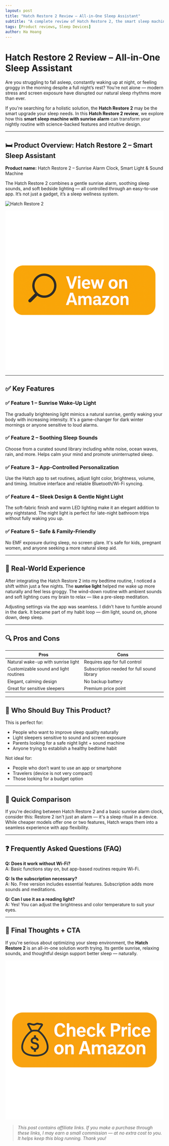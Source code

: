 ```yaml
---
layout: post
title: "Hatch Restore 2 Review – All-in-One Sleep Assistant"
subtitle: "A complete review of Hatch Restore 2, the smart sleep machine with sunrise alarm that’s redefining bedtime routines."
tags: [Product reviews, Sleep Devices]
author: Ha Hoang
---
```


# Hatch Restore 2 Review – All-in-One Sleep Assistant

Are you struggling to fall asleep, constantly waking up at night, or feeling groggy in the morning despite a full night’s rest? You're not alone — modern stress and screen exposure have disrupted our natural sleep rhythms more than ever.

If you're searching for a holistic solution, the **Hatch Restore 2** may be the smart upgrade your sleep needs. In this **Hatch Restore 2 review**, we explore how this **smart sleep machine with sunrise alarm** can transform your nightly routine with science-backed features and intuitive design.

---

## 🛏️ Product Overview: Hatch Restore 2 – Smart Sleep Assistant

**Product name:** Hatch Restore 2 – Sunrise Alarm Clock, Smart Light & Sound Machine

The Hatch Restore 2 combines a gentle sunrise alarm, soothing sleep sounds, and soft bedside lighting — all controlled through an easy-to-use app. It’s not just a gadget, it’s a sleep wellness system.

![Hatch Restore 2](https://m.media-amazon.com/images/I/819o21WSPiL._AC_SL1500_.jpg)

[![View on Amazon](/assets/img/view.png)](https://amzn.to/3YDKuhx)

---

## ✅ Key Features

### ✅ Feature 1 – Sunrise Wake-Up Light  
The gradually brightening light mimics a natural sunrise, gently waking your body with increasing intensity. It's a game-changer for dark winter mornings or anyone sensitive to loud alarms.

### ✅ Feature 2 – Soothing Sleep Sounds  
Choose from a curated sound library including white noise, ocean waves, rain, and more. Helps calm your mind and promote uninterrupted sleep.

### ✅ Feature 3 – App-Controlled Personalization  
Use the Hatch app to set routines, adjust light color, brightness, volume, and timing. Intuitive interface and reliable Bluetooth/Wi-Fi syncing.

### ✅ Feature 4 – Sleek Design & Gentle Night Light  
The soft-fabric finish and warm LED lighting make it an elegant addition to any nightstand. The night light is perfect for late-night bathroom trips without fully waking you up.

### ✅ Feature 5 – Safe & Family-Friendly  
No EMF exposure during sleep, no screen glare. It's safe for kids, pregnant women, and anyone seeking a more natural sleep aid.

---

## 💬 Real-World Experience

After integrating the Hatch Restore 2 into my bedtime routine, I noticed a shift within just a few nights. The **sunrise light** helped me wake up more naturally and feel less groggy. The wind-down routine with ambient sounds and soft lighting cues my brain to relax — like a pre-sleep meditation.

Adjusting settings via the app was seamless. I didn’t have to fumble around in the dark. It became part of my habit loop — dim light, sound on, phone down, deep sleep.

---

## 🔍 Pros and Cons

| Pros | Cons |
|------|------|
| Natural wake-up with sunrise light | Requires app for full control |
| Customizable sound and light routines | Subscription needed for full sound library |
| Elegant, calming design | No backup battery |
| Great for sensitive sleepers | Premium price point |

---

## 👥 Who Should Buy This Product?

This is perfect for:

- People who want to improve sleep quality naturally  
- Light sleepers sensitive to sound and screen exposure  
- Parents looking for a safe night light + sound machine  
- Anyone trying to establish a healthy bedtime habit

Not ideal for:

- People who don’t want to use an app or smartphone  
- Travelers (device is not very compact)  
- Those looking for a budget option

---

## 🔄 Quick Comparison

If you're deciding between Hatch Restore 2 and a basic sunrise alarm clock, consider this: Restore 2 isn't just an alarm — it's a sleep ritual in a device. While cheaper models offer one or two features, Hatch wraps them into a seamless experience with app flexibility.

---

## ❓ Frequently Asked Questions (FAQ)

**Q: Does it work without Wi-Fi?**  
A: Basic functions stay on, but app-based routines require Wi-Fi.

**Q: Is the subscription necessary?**  
A: No. Free version includes essential features. Subscription adds more sounds and meditations.

**Q: Can I use it as a reading light?**  
A: Yes! You can adjust the brightness and color temperature to suit your eyes.

---

## 🎯 Final Thoughts + CTA

If you're serious about optimizing your sleep environment, the **Hatch Restore 2** is an all-in-one solution worth trying. Its gentle sunrise, relaxing sounds, and thoughtful design support better sleep — naturally.

[![Check Price on Amazon](/assets/img/checkprice.png)](https://amzn.to/3YDKuhx)

> *This post contains affiliate links. If you make a purchase through these links, I may earn a small commission — at no extra cost to you. It helps keep this blog running. Thank you!*
